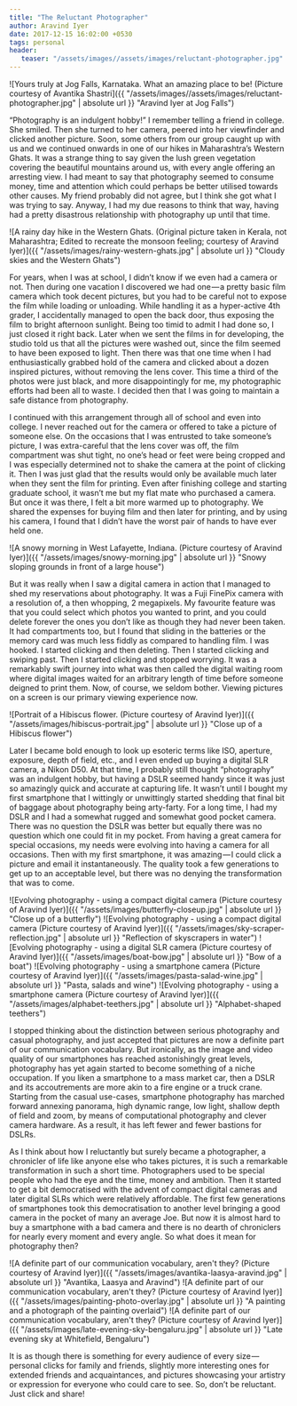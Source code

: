 ```yaml
---
title: "The Reluctant Photographer"
author: Aravind Iyer
date: 2017-12-15 16:02:00 +0530
tags: personal
header:
   teaser: "/assets/images//assets/images/reluctant-photographer.jpg"
---
```


![Yours truly at Jog Falls, Karnataka. What an amazing place to be! (Picture courtesy of Avantika Shastri]({{ "/assets/images//assets/images/reluctant-photographer.jpg" | absolute url }} "Aravind Iyer at Jog Falls")

“Photography is an indulgent hobby!” I remember telling a friend in college. She smiled. Then she turned to her camera, peered into her viewfinder and clicked another picture. Soon, some others from our group caught up with us and we continued onwards in one of our hikes in Maharashtra’s Western Ghats. It was a strange thing to say given the lush green vegetation covering the beautiful mountains around us, with every angle offering an arresting view. I had meant to say that photography seemed to consume money, time and attention which could perhaps be better utilised towards other causes. My friend probably did not agree, but I think she got what I was trying to say. Anyway, I had my due reasons to think that way, having had a pretty disastrous relationship with photography up until that time.

![A rainy day hike in the Western Ghats. (Original picture taken in Kerala, not Maharashtra; Edited to recreate the monsoon feeling; courtesy of Aravind Iyer)]({{ "/assets/images/rainy-western-ghats.jpg" | absolute url }} "Cloudy skies and the Western Ghats")

For years, when I was at school, I didn’t know if we even had a camera or not. Then during one vacation I discovered we had one — a pretty basic film camera which took decent pictures, but you had to be careful not to expose the film while loading or unloading. While handling it as a hyper-active 4th grader, I accidentally managed to open the back door, thus exposing the film to bright afternoon sunlight. Being too timid to admit I had done so, I just closed it right back. Later when we sent the films in for developing, the studio told us that all the pictures were washed out, since the film seemed to have been exposed to light. Then there was that one time when I had enthusiastically grabbed hold of the camera and clicked about a dozen inspired pictures, without removing the lens cover. This time a third of the photos were just black, and more disappointingly for me, my photographic efforts had been all to waste. I decided then that I was going to maintain a safe distance from photography.

I continued with this arrangement through all of school and even into college. I never reached out for the camera or offered to take a picture of someone else. On the occasions that I was entrusted to take someone’s picture, I was extra-careful that the lens cover was off, the film compartment was shut tight, no one’s head or feet were being cropped and I was especially determined not to shake the camera at the point of clicking it. Then I was just glad that the results would only be available much later when they sent the film for printing. Even after finishing college and starting graduate school, it wasn’t me but my flat mate who purchased a camera. But once it was there, I felt a bit more warmed up to photography. We shared the expenses for buying film and then later for printing, and by using his camera, I found that I didn’t have the worst pair of hands to have ever held one.

![A snowy morning in West Lafayette, Indiana. (Picture courtesy of Aravind Iyer)]({{ "/assets/images/snowy-morning.jpg" | absolute url }} "Snowy sloping grounds in front of a large house")

But it was really when I saw a digital camera in action that I managed to shed my reservations about photography. It was a Fuji FinePix camera with a resolution of, a then whopping, 2 megapixels. My favourite feature was that you could select which photos you wanted to print, and you could delete forever the ones you don’t like as though they had never been taken. It had compartments too, but I found that sliding in the batteries or the memory card was much less fiddly as compared to handling film. I was hooked. I started clicking and then deleting. Then I started clicking and swiping past. Then I started clicking and stopped worrying. It was a remarkably swift journey into what was then called the digital waiting room where digital images waited for an arbitrary length of time before someone deigned to print them. Now, of course, we seldom bother. Viewing pictures on a screen is our primary viewing experience now.

![Portrait of a Hibiscus flower. (Picture courtesy of Aravind Iyer)]({{ "/assets/images/hibiscus-portrait.jpg" | absolute url }} "Close up of a Hibiscus flower")

Later I became bold enough to look up esoteric terms like ISO, aperture, exposure, depth of field, etc., and I even ended up buying a digital SLR camera, a Nikon D50. At that time, I probably still thought “photography” was an indulgent hobby, but having a DSLR seemed handy since it was just so amazingly quick and accurate at capturing life. It wasn’t until I bought my first smartphone that I wittingly or unwittingly started shedding that final bit of baggage about photography being arty-farty. For a long time, I had my DSLR and I had a somewhat rugged and somewhat good pocket camera. There was no question the DSLR was better but equally there was no question which one could fit in my pocket. From having a great camera for special occasions, my needs were evolving into having a camera for all occasions. Then with my first smartphone, it was amazing — I could click a picture and email it instantaneously. The quality took a few generations to get up to an acceptable level, but there was no denying the transformation that was to come.

![Evolving photography - using a compact digital camera (Picture courtesy of Aravind Iyer)]({{ "/assets/images/butterfly-closeup.jpg" | absolute url }} "Close up of a butterfly")
![Evolving photography - using a compact digital camera (Picture courtesy of Aravind Iyer)]({{ "/assets/images/sky-scraper-reflection.jpg" | absolute url }} "Reflection of skyscrapers in water")
![Evolving photography - using a digital SLR camera (Picture courtesy of Aravind Iyer)]({{ "/assets/images/boat-bow.jpg" | absolute url }} "Bow of a boat")
![Evolving photography - using a smartphone camera (Picture courtesy of Aravind Iyer)]({{ "/assets/images/pasta-salad-wine.jpg" | absolute url }} "Pasta, salads and wine")
![Evolving photography - using a smartphone camera (Picture courtesy of Aravind Iyer)]({{ "/assets/images/alphabet-teethers.jpg" | absolute url }} "Alphabet-shaped teethers")

I stopped thinking about the distinction between serious photography and casual photography, and just accepted that pictures are now a definite part of our communication vocabulary. But ironically, as the image and video quality of our smartphones has reached astonishingly great levels, photography has yet again started to become something of a niche occupation. If you liken a smartphone to a mass market car, then a DSLR and its accoutrements are more akin to a fire engine or a truck crane. Starting from the casual use-cases, smartphone photography has marched forward annexing panorama, high dynamic range, low light, shallow depth of field and zoom, by means of computational photography and clever camera hardware. As a result, it has left fewer and fewer bastions for DSLRs.

As I think about how I reluctantly but surely became a photographer, a chronicler of life like anyone else who takes pictures, it is such a remarkable transformation in such a short time. Photographers used to be special people who had the eye and the time, money and ambition. Then it started to get a bit democratised with the advent of compact digital cameras and later digital SLRs which were relatively affordable. The first few generations of smartphones took this democratisation to another level bringing a good camera in the pocket of many an average Joe. But now it is almost hard to buy a smartphone with a bad camera and there is no dearth of chroniclers for nearly every moment and every angle. So what does it mean for photography then?

![A definite part of our communication vocabulary, aren't they? (Picture courtesy of Aravind Iyer)]({{ "/assets/images/avantika-laasya-aravind.jpg" | absolute url }} "Avantika, Laasya and Aravind")
![A definite part of our communication vocabulary, aren't they? (Picture courtesy of Aravind Iyer)]({{ "/assets/images/painting-photo-overlay.jpg" | absolute url }} "A painting and a photograph of the painting overlaid")
![A definite part of our communication vocabulary, aren't they? (Picture courtesy of Aravind Iyer)]({{ "/assets/images/late-evening-sky-bengaluru.jpg" | absolute url }} "Late evening sky at Whitefield, Bengaluru")

It is as though there is something for every audience of every size — personal clicks for family and friends, slightly more interesting ones for extended friends and acquaintances, and pictures showcasing your artistry or expression for everyone who could care to see. So, don’t be reluctant. Just click and share!
